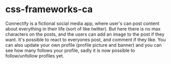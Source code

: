 # css-frameworks-ca

Connectify is a fictional social media app, where user's can post content about everything in their life (sort of like twitter).
But here there is no max characters on the posts, and the users can add an image to the post if they want.
It's possible to react to everyones post, and comment if they like.
You can also update your own profile (profile picture and banner) and you can see how many follows your profile, sadly it is now possible to follow/unfollow profiles yet.
